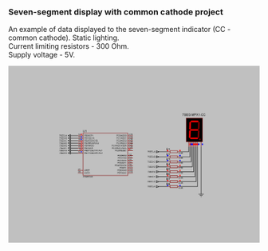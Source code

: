 ### Seven-segment display with common cathode project

An example of data displayed to the seven-segment indicator (CC - common cathode). Static lighting.  
Current limiting resistors - 300 Ohm.  
Supply voltage - 5V.  

<img src="Proteus/scheme.BMP">
